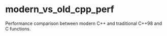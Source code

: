 # modern_vs_old_cpp_perf
Performance comparison between modern C++ and traditional C++98 and C functions.
